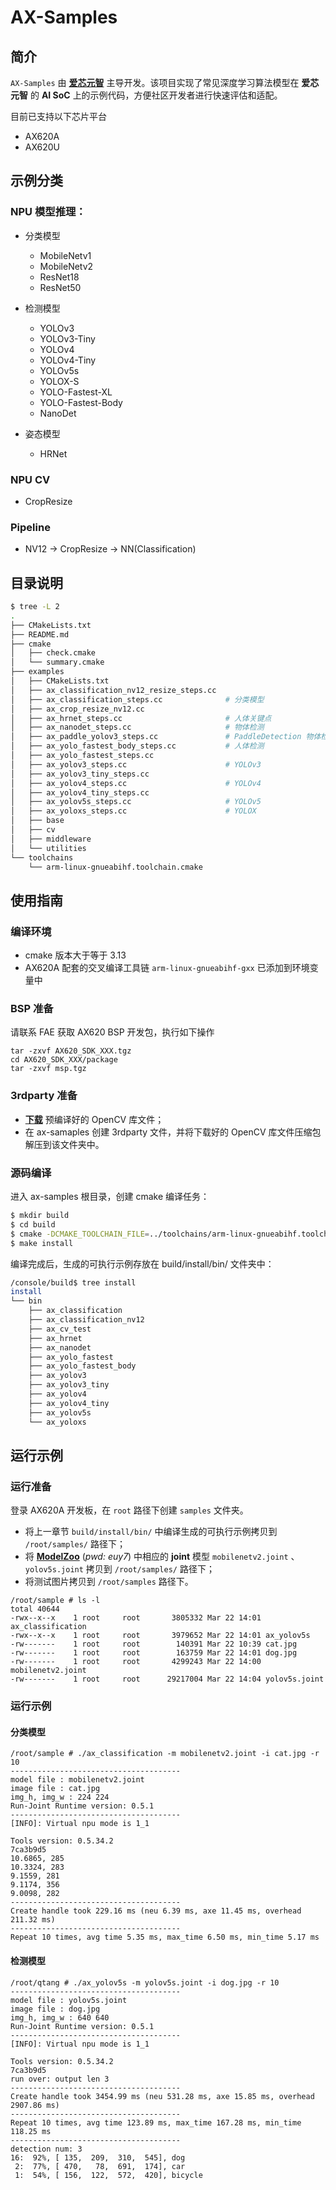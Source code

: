 # AX-Samples

## 简介

`AX-Samples` 由 **[爱芯元智](https://www.axera-tech.com/)** 主导开发。该项目实现了常见深度学习算法模型在 **爱芯元智** 的 **AI SoC** 上的示例代码，方便社区开发者进行快速评估和适配。 

目前已支持以下芯片平台

- AX620A
- AX620U

## 示例分类

### NPU 模型推理：

- 分类模型

  - MobileNetv1
  - MobileNetv2
  - ResNet18
  - ResNet50

- 检测模型

  - YOLOv3
  - YOLOv3-Tiny
  - YOLOv4
  - YOLOv4-Tiny
  - YOLOv5s
  - YOLOX-S
  - YOLO-Fastest-XL
  - YOLO-Fastest-Body
  - NanoDet

- 姿态模型

  - HRNet

### NPU CV 

- CropResize

### Pipeline

- NV12 -> CropResize -> NN(Classification)


## 目录说明

```bash
$ tree -L 2
.
├── CMakeLists.txt
├── README.md
├── cmake
│   ├── check.cmake
│   └── summary.cmake
├── examples
│   ├── CMakeLists.txt
│   ├── ax_classification_nv12_resize_steps.cc
│   ├── ax_classification_steps.cc              # 分类模型
│   ├── ax_crop_resize_nv12.cc
│   ├── ax_hrnet_steps.cc                       # 人体关键点
│   ├── ax_nanodet_steps.cc                     # 物体检测
│   ├── ax_paddle_yolov3_steps.cc               # PaddleDetection 物体检测
│   ├── ax_yolo_fastest_body_steps.cc           # 人体检测
│   ├── ax_yolo_fastest_steps.cc
│   ├── ax_yolov3_steps.cc                      # YOLOv3
│   ├── ax_yolov3_tiny_steps.cc
│   ├── ax_yolov4_steps.cc                      # YOLOv4
│   ├── ax_yolov4_tiny_steps.cc
│   ├── ax_yolov5s_steps.cc                     # YOLOv5
│   ├── ax_yoloxs_steps.cc                      # YOLOX
│   ├── base
│   ├── cv
│   ├── middleware
│   └── utilities
└── toolchains
    └── arm-linux-gnueabihf.toolchain.cmake
```

## 使用指南

### 编译环境
- cmake 版本大于等于 3.13
- AX620A 配套的交叉编译工具链 `arm-linux-gnueabihf-gxx` 已添加到环境变量中

### BSP 准备

请联系 FAE 获取 AX620 BSP 开发包，执行如下操作
```
tar -zxvf AX620_SDK_XXX.tgz
cd AX620_SDK_XXX/package
tar -zxvf msp.tgz
```

### 3rdparty 准备

- **[下载](https://github.com/AXERA-TECH/ax-samples/releases/download/v0.1/opencv-arm-linux-gnueabihf-gcc-7.5.0.zip)** 预编译好的 OpenCV 库文件；
- 在 ax-samaples 创建 3rdparty 文件，并将下载好的 OpenCV 库文件压缩包解压到该文件夹中。

### 源码编译
进入 ax-samples 根目录，创建 cmake 编译任务：

```bash
$ mkdir build
$ cd build
$ cmake -DCMAKE_TOOLCHAIN_FILE=../toolchains/arm-linux-gnueabihf.toolchain.cmake -DBSP_MSP_DIR=${AX620_SDK_XXX}/msp/out/ ..
$ make install
```

编译完成后，生成的可执行示例存放在 build/install/bin/ 文件夹中：

```bash
/console/build$ tree install
install
└── bin
    ├── ax_classification
    ├── ax_classification_nv12
    ├── ax_cv_test
    ├── ax_hrnet
    ├── ax_nanodet
    ├── ax_yolo_fastest
    ├── ax_yolo_fastest_body
    ├── ax_yolov3
    ├── ax_yolov3_tiny
    ├── ax_yolov4
    ├── ax_yolov4_tiny
    ├── ax_yolov5s
    └── ax_yoloxs
```

## 运行示例

### 运行准备

登录 AX620A 开发板，在 `root` 路径下创建 `samples` 文件夹。

- 将上一章节 `build/install/bin/` 中编译生成的可执行示例拷贝到 `/root/samples/` 路径下；
- 将 **[ModelZoo](https://pan.baidu.com/s/1zm2M-vqiss4Rmk-uSoGO7w)** (*pwd: euy7*) 中相应的 **joint** 模型 `mobilenetv2.joint` 、 `yolov5s.joint` 拷贝到  `/root/samples/` 路径下；
- 将测试图片拷贝到 `/root/samples` 路径下。

```
/root/sample # ls -l
total 40644
-rwx--x--x    1 root     root       3805332 Mar 22 14:01 ax_classification
-rwx--x--x    1 root     root       3979652 Mar 22 14:01 ax_yolov5s
-rw-------    1 root     root        140391 Mar 22 10:39 cat.jpg
-rw-------    1 root     root        163759 Mar 22 14:01 dog.jpg
-rw-------    1 root     root       4299243 Mar 22 14:00 mobilenetv2.joint
-rw-------    1 root     root      29217004 Mar 22 14:04 yolov5s.joint
```

### 运行示例

#### 分类模型

```
/root/sample # ./ax_classification -m mobilenetv2.joint -i cat.jpg -r 10
--------------------------------------
model file : mobilenetv2.joint
image file : cat.jpg
img_h, img_w : 224 224
Run-Joint Runtime version: 0.5.1
--------------------------------------
[INFO]: Virtual npu mode is 1_1

Tools version: 0.5.34.2
7ca3b9d5
10.6865, 285
10.3324, 283
9.1559, 281
9.1174, 356
9.0098, 282
--------------------------------------
Create handle took 229.16 ms (neu 6.39 ms, axe 11.45 ms, overhead 211.32 ms)
--------------------------------------
Repeat 10 times, avg time 5.35 ms, max_time 6.50 ms, min_time 5.17 ms
```

#### 检测模型

```
/root/qtang # ./ax_yolov5s -m yolov5s.joint -i dog.jpg -r 10
--------------------------------------
model file : yolov5s.joint
image file : dog.jpg
img_h, img_w : 640 640
Run-Joint Runtime version: 0.5.1
--------------------------------------
[INFO]: Virtual npu mode is 1_1

Tools version: 0.5.34.2
7ca3b9d5
run over: output len 3
--------------------------------------
Create handle took 3454.99 ms (neu 531.28 ms, axe 15.85 ms, overhead 2907.86 ms)
--------------------------------------
Repeat 10 times, avg time 123.89 ms, max_time 167.28 ms, min_time 118.25 ms
--------------------------------------
detection num: 3
16:  92%, [ 135,  209,  310,  545], dog
 2:  77%, [ 470,   78,  691,  174], car
 1:  54%, [ 156,  122,  572,  420], bicycle
```
 
